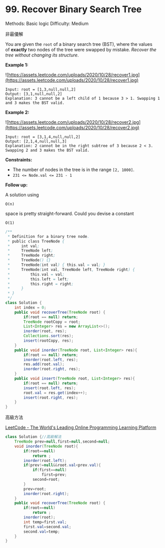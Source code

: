 # 99. Recover Binary Search Tree

Methods: Basic logic
Difficulty: Medium

非最優解

You are given the `root` of a binary search tree (BST), where the values of **exactly** two nodes of the tree were swapped by mistake. *Recover the tree without changing its structure*.

**Example 1:**

![https://assets.leetcode.com/uploads/2020/10/28/recover1.jpg](https://assets.leetcode.com/uploads/2020/10/28/recover1.jpg)

```
Input: root = [1,3,null,null,2]
Output: [3,1,null,null,2]
Explanation: 3 cannot be a left child of 1 because 3 > 1. Swapping 1 and 3 makes the BST valid.

```

**Example 2:**

![https://assets.leetcode.com/uploads/2020/10/28/recover2.jpg](https://assets.leetcode.com/uploads/2020/10/28/recover2.jpg)

```
Input: root = [3,1,4,null,null,2]
Output: [2,1,4,null,null,3]
Explanation: 2 cannot be in the right subtree of 3 because 2 < 3. Swapping 2 and 3 makes the BST valid.

```

**Constraints:**

- The number of nodes in the tree is in the range `[2, 1000]`.
- `231 <= Node.val <= 231 - 1`

**Follow up:**

A solution using

```
O(n)
```

space is pretty straight-forward. Could you devise a constant

```
O(1)
```

```java
/**
 * Definition for a binary tree node.
 * public class TreeNode {
 *     int val;
 *     TreeNode left;
 *     TreeNode right;
 *     TreeNode() {}
 *     TreeNode(int val) { this.val = val; }
 *     TreeNode(int val, TreeNode left, TreeNode right) {
 *         this.val = val;
 *         this.left = left;
 *         this.right = right;
 *     }
 * }
 */
class Solution {
    int index = 0;
    public void recoverTree(TreeNode root) {
        if(root == null) return;
        TreeNode rootCopy = root;
        List<Integer> res = new ArrayList<>();
        inorder(root, res);
        Collections.sort(res);
        insert(rootCopy, res);
    }
    public void inorder(TreeNode root, List<Integer> res){
        if(root == null) return;
        inorder(root.left, res);
        res.add(root.val);
        inorder(root.right, res);
    }
    public void insert(TreeNode root, List<Integer> res){
        if(root == null) return;
        insert(root.left, res);
        root.val = res.get(index++);
        insert(root.right, res);
    }
}
```

高級方法

[LeetCode - The World's Leading Online Programming Learning Platform](https://leetcode.com/problems/recover-binary-search-tree/solutions/1962981/idea-inorder-traversal-easy-to-understand/?orderBy=most_votes)

```java
class Solution {//高級解法
    TreeNode prev=null,first=null,second=null;
    void inorder(TreeNode root){
        if(root==null)
            return ;
        inorder(root.left);
        if(prev!=null&&root.val<prev.val){
            if(first==null)
                first=prev;
            second=root;
        }
        prev=root;
        inorder(root.right);
    }
    public void recoverTree(TreeNode root) {
        if(root==null)
            return ; 
        inorder(root);
        int temp=first.val;
        first.val=second.val;
        second.val=temp;
    }
}
```